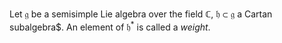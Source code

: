 Let $\mathfrak{g}$ be a semisimple Lie algebra over the field $\mathbb{C}$, $\mathfrak{h} \subset \mathfrak{g}$ a Cartan subalgebra$. An element of $\mathfrak{h}^*$ is called a *weight*.
